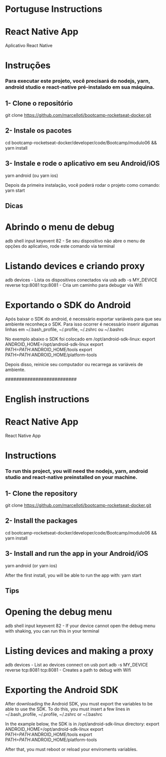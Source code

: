# Portuguse Instructions

# React Native App
Aplicativo React Native

# Instruções
### Para executar este projeto, você precisará do nodejs, yarn, android studio e react-native pré-instalado em sua máquina.

## 1- Clone o repositório
git clone https://github.com/marcelloti/bootcamp-rocketseat-docker.git

## 2- Instale os pacotes
cd bootcamp-rocketseat-docker/developer/code/Bootcamp/modulo06 && yarn install

## 3- Instale e rode o aplicativo em seu Android/iOS
yarn android (ou yarn ios)

Depois da primeira instalação, você poderá rodar o projeto como comando:
yarn start

## Dicas

# Abrindo o menu de debug
adb shell input keyevent 82 - Se seu dispositivo não abre o menu de opções do aplicativo, rode este comando via terminal

# Listando devices e criando proxy
adb devices - Lista os dispositivos conectados via usb
adb -s MY_DEVICE reverse tcp:8081 tcp:8081 - Cria um caminho para debugar via Wifi

# Exportando o SDK do Android
Após baixar o SDK do android, é necessário exportar variáveis para que seu ambiente reconheça o SDK.
Para isso ocorrer é necessário inserir algumas linhas em ~/.bash_profile, ~/.profile, ~/.zshrc ou ~/.bashrc

No exemplo abaixo o SDK foi colocado em /opt/android-sdk-linux:
export ANDROID_HOME=/opt/android-sdk-linux
export PATH=$PATH:$ANDROID_HOME/tools
export PATH=$PATH:$ANDROID_HOME/platform-tools

Depois disso, reinicie seu computador ou recarrega as variáveis de ambiente.

##########################
# English instructions

# React Native App
React Native App

# Instructions
### To run this project, you will need the nodejs, yarn, android studio and react-native preinstalled on your machine.

## 1- Clone the repository
git clone https://github.com/marcelloti/bootcamp-rocketseat-docker.git

## 2- Install the packages
cd bootcamp-rocketseat-docker/developer/code/Bootcamp/modulo06 && yarn install

## 3- Install and run the app in your Android/iOS
yarn android (or yarn ios)

After the first install, you will be able to run the app with:
yarn start

## Tips

# Opening the debug menu
adb shell input keyevent 82 - If your device cannot open the debug menu with shaking, you can run this in your terminal

# Listing devices and making a proxy
adb devices - List ao devices connect on usb port
adb -s MY_DEVICE reverse tcp:8081 tcp:8081 - Creates a path to debug with Wifi

# Exporting the Android SDK
After downloading the Android SDK, you must export the variables to be able to use the SDK.
To do this, you must insert a few lines in ~/.bash_profile, ~/.profile, ~/.zshrc or ~/.bashrc

In the example below, the SDK is in /opt/android-sdk-linux directory:
export ANDROID_HOME=/opt/android-sdk-linux
export PATH=$PATH:$ANDROID_HOME/tools
export PATH=$PATH:$ANDROID_HOME/platform-tools

After that, you must reboot or reload your enviroments variables.
